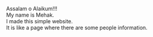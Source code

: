 Assalam o Alaikum!!!
<br>
My name is Mehak.
<br>
I made this simple website.
<br>
It is like a page where there are some people information.

